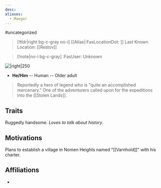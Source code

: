 ```yaml
---
desc:
aliases:
  - Maegar
---
```

#uncategorized
>[!tldr|right bg-c-gray no-i] [[Atlas|:FasLocationDot: ]] Last Known Location: [[Restov]]

>[!note|no-i bg-c-gray] :FasUser: Unknown

![|right|250](https://static.wikia.nocookie.net/pathfinderkingmaker_gamepedia_en/images/3/3a/MaegarVarn.png/revision/latest?cb=20180927134346)

- **He/Him** -- Human -- Older adult

>Reportedly a hero of legend who is "quite an accomplished mercenary." One of the adventurers called upon for the expeditions into the [[Stolen Lands]].

## Traits
Ruggedly handsome. *Loves to talk about history*.

## Motivations
Plans to establish a village in Nomen Heights named "[[Varnhold]]" with his charter.

## Affiliations
- 